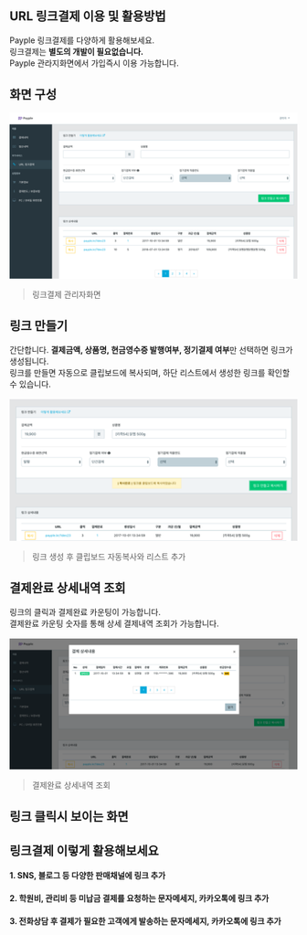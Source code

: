 ## URL 링크결제 이용 및 활용방법 
Payple 링크결제를 다양하게 활용해보세요.<br>
링크결제는 **별도의 개발이 필요없습니다.** <br>
Payple 관라지화면에서 가입즉시 이용 가능합니다.<br> 

## 화면 구성 
![링크결제 관리자화면](img/link_main.png "링크결제 관리자화면")
>링크결제 관리자화면

## 링크 만들기 
간단합니다. **결제금액, 상품명, 현금영수증 발행여부, 정기결제 여부**만 선택하면 링크가 생성됩니다.<br>
링크를 만들면 자동으로 클립보드에 복사되며, 하단 리스트에서 생성한 링크를 확인할 수 있습니다. <br><br> 
![링크만들기](img/link_makeLink.png "링크만들기")
>링크 생성 후 클립보드 자동복사와 리스트 추가 

## 결제완료 상세내역 조회 
링크의 클릭과 결제완료 카운팅이 가능합니다.    
결제완료 카운팅 숫자를 통해 상세 결제내역 조회가 가능합니다. <br><br>
![결제완료 상세](img/link_detail.png "결제완료 상세")
>결제완료 상세내역 조회 

## 링크 클릭시 보이는 화면 

## 링크결제 이렇게 활용해보세요 
#### 1. SNS, 블로그 등 다양한 판매채널에 링크 추가
#### 2. 학원비, 관리비 등 미납금 결제를 요청하는 문자메세지, 카카오톡에 링크 추가 
#### 3. 전화상담 후 결제가 필요한 고객에게 발송하는 문자메세지, 카카오톡에 링크 추가 
